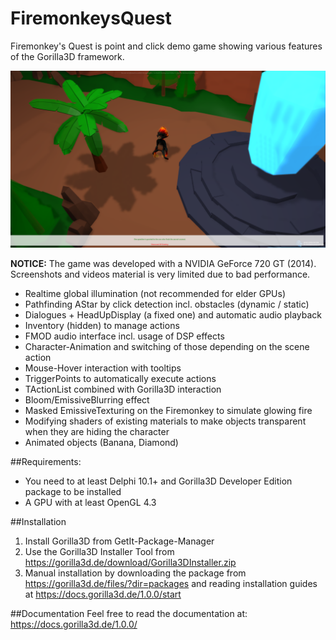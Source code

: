 # FiremonkeysQuest
Firemonkey's Quest is point and click demo game showing various features of the Gorilla3D framework.

![Alt text](g3d_firemonkeys_quest_med.png?raw=true "FiremonkeysQuest")

__NOTICE:__ The game was developed with a NVIDIA GeForce 720 GT (2014). Screenshots and videos material is very limited due to bad performance.

+ Realtime global illumination (not recommended for elder GPUs)
+ Pathfinding AStar by click detection incl. obstacles (dynamic / static)
+ Dialogues + HeadUpDisplay (a fixed one) and automatic audio playback
+ Inventory (hidden) to manage actions
+ FMOD audio interface incl. usage of DSP effects
+ Character-Animation and switching of those depending on the scene action
+ Mouse-Hover interaction with tooltips
+ TriggerPoints to automatically execute actions
+ TActionList combined with Gorilla3D interaction
+ Bloom/EmissiveBlurring effect
+ Masked EmissiveTexturing on the Firemonkey to simulate glowing fire
+ Modifying shaders of existing materials to make objects transparent when they are hiding the character
+ Animated objects (Banana, Diamond)

##Requirements:
- You need to at least Delphi 10.1+ and Gorilla3D Developer Edition package to be installed
- A GPU with at least OpenGL 4.3

##Installation
1) Install Gorilla3D from GetIt-Package-Manager
2) Use the Gorilla3D Installer Tool from https://gorilla3d.de/download/Gorilla3DInstaller.zip
3) Manual installation by downloading the package from https://gorilla3d.de/files/?dir=packages and reading installation guides at https://docs.gorilla3d.de/1.0.0/start

##Documentation
Feel free to read the documentation at:
https://docs.gorilla3d.de/1.0.0/
